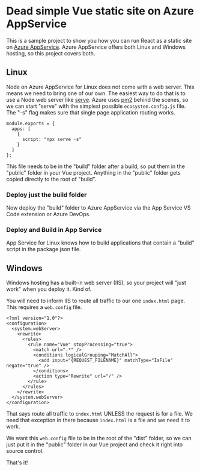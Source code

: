 # Dead simple Vue static site on Azure AppService

This is a sample project to show you how you can run React as a static site on [Azure AppService](https://code.visualstudio.com/tutorials/app-service-extension/getting-started?WT.mc_id=personal-github-buhollan). Azure AppService offers both Linux and Windows hosting, so this project covers both.

## Linux

Node on Azure AppService for Linux does not come with a web server. This means we need to bring one of our own. The easiest way to do that is to use a Node web server like [serve](https://www.npmjs.com/package/serve). Azure uses [pm2](http://pm2.keymetrics.io/) behind the scenes, so we can start "serve" with the simplest possible `ecosystem.config.js` file. The "-s" flag makes sure that single page application routing works.

```
module.exports = {
  apps: [
    {
      script: "npx serve -s"
    }
  ]
};
```

This file needs to be in the "build" folder after a build, so put them in the "public" folder in your Vue project. Anything in the "public" folder gets copied directly to the root of "build".

### Deploy just the build folder

Now deploy the "build" folder to Azure AppService via the App Service VS Code extension or Azure DevOps.

### Deploy and Build in App Service

App Service for Linux knows how to build applications that contain a "build" script in the package.json file.

## Windows

Windows hosting has a built-in web server (IIS), so your project will "just work" when you deploy it. Kind of.

You will need to inform IIS to route all traffic to our one `index.html` page. This requires a `web.config` file.

```
<?xml version="1.0"?>
<configuration>
  <system.webServer>
    <rewrite>
      <rules>
        <rule name="Vue" stopProcessing="true">
          <match url=".*" />
          <conditions logicalGrouping="MatchAll">
            <add input="{REQUEST_FILENAME}" matchType="IsFile" negate="true" />
          </conditions>
          <action type="Rewrite" url="/" />
        </rule>
      </rules>
    </rewrite>
  </system.webServer>
</configuration>
```

That says route all traffic to `index.html` UNLESS the request is for a file. We need that exception in there because `index.html` is a file and we need it to work.

We want this `web.config` file to be in the root of the "dist" folder, so we can just put it in the "public" folder in our Vue project and check it right into source control.

That's it!
